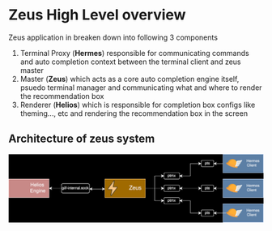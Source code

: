 # Zeus High Level overview

Zeus application in breaken down into following 3 components

1. Terminal Proxy (**Hermes**) responsible for communicating commands and auto completion context between the terminal client and zeus master
2. Master (**Zeus**) which acts as a core auto completion engine itself, psuedo terminal manager and communicating what and where to render the recommendation box
3. Renderer (**Helios**) which is responsible for completion box configs like theming..., etc and rendering the recommendation box in the screen

## Architecture of zeus system
![Architecture of Zeus](./images/gilf-arch.drawio.svg)
